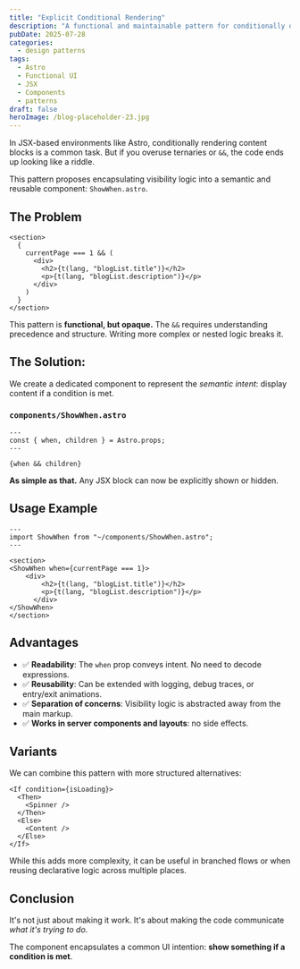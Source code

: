 ```yaml
---
title: "Explicit Conditional Rendering"
description: "A functional and maintainable pattern for conditionally displaying UI fragments without overusing logical or ternary operators."
pubDate: 2025-07-28
categories:
  - design patterns
tags:
  - Astro
  - Functional UI
  - JSX
  - Components
  - patterns
draft: false
heroImage: /blog-placeholder-23.jpg
---
```


In JSX-based environments like Astro, conditionally rendering content blocks is a common task. But if you overuse ternaries or `&&`, the code ends up looking like a riddle.

This pattern proposes encapsulating visibility logic into a semantic and reusable component: `ShowWhen.astro`.

## The Problem

```astro
<section>
  {
    currentPage === 1 && (
      <div>
        <h2>{t(lang, "blogList.title")}</h2>
        <p>{t(lang, "blogList.description")}</p>
      </div>
    )
  }
</section>
```

This pattern is **functional, but opaque.** The `&&` requires understanding precedence and structure. Writing more complex or nested logic breaks it.

## The Solution:

We create a dedicated component to represent the _semantic intent_: display content if a condition is met.

### `components/ShowWhen.astro`

```astro
---
const { when, children } = Astro.props;
---

{when && children}
```

**As simple as that.** Any JSX block can now be explicitly shown or hidden.

## Usage Example

```astro
---
import ShowWhen from "~/components/ShowWhen.astro";
---

<section>
<ShowWhen when={currentPage === 1}>
    <div>
        <h2>{t(lang, "blogList.title")}</h2>
        <p>{t(lang, "blogList.description")}</p>
      </div>
</ShowWhen>
</section>
```

## Advantages

- ✅ **Readability**: The `when` prop conveys intent. No need to decode expressions.
- ✅ **Reusability**: Can be extended with logging, debug traces, or entry/exit animations.
- ✅ **Separation of concerns**: Visibility logic is abstracted away from the main markup.
- ✅ **Works in server components and layouts**: no side effects.

## Variants

We can combine this pattern with more structured alternatives:

```astro
<If condition={isLoading}>
  <Then>
    <Spinner />
  </Then>
  <Else>
    <Content />
  </Else>
</If>
```

While this adds more complexity, it can be useful in branched flows or when reusing declarative logic across multiple places.

## Conclusion

It's not just about making it work. It's about making the code communicate _what it's trying to do_.

The component encapsulates a common UI intention: **show something if a condition is met**.
